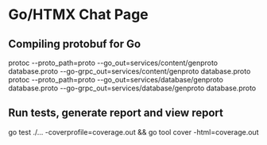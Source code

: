 # Go/HTMX Chat Page

## Compiling protobuf for Go
protoc --proto_path=proto --go_out=services/content/genproto database.proto --go-grpc_out=services/content/genproto database.proto
protoc --proto_path=proto --go_out=services/database/genproto database.proto --go-grpc_out=services/database/genproto database.proto

## Run tests, generate report and view report
go test ./... -coverprofile=coverage.out && go tool cover -html=coverage.out
